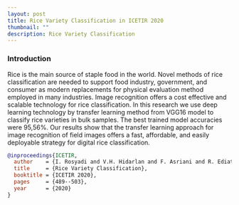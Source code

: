 ```yaml
---
layout: post
title: Rice Variety Classification in ICETIR 2020
thumbnail: ""
description: Rice Variety Classification 
---
```



### Introduction

Rice is the main source of staple food in the world. Novel methods of rice classification are needed to support food industry, government, and consumer as modern replacements for physical evaluation method employed in many industries. Image recognition offers a cost effective and scalable technology for rice classification. 
In this research we use deep learning technology by transfer learning method from VGG16 model to classify rice varieties in bulk samples. The best trained model accuracies were 95,56%. Our results show that the transfer learning approach for image recognition of field images offers a fast, affordable, and easily deployable strategy for digital rice classification.


```bibtex
@inproceedings{ICETIR,
  author    = {I. Rosyadi and V.H. Hidarlan and F. Asriani and R. Ediati},
  title     = {Rice Variety Classification},
  booktitle = {ICETIR 2020},
  pages     = {489--503},
  year      = {2020}
}
```

